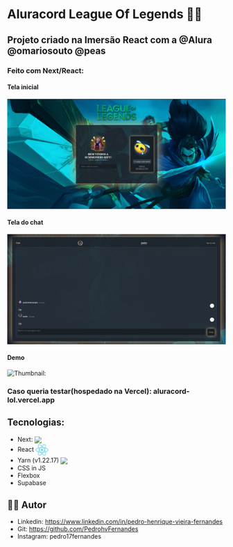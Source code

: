 # Aluracord League Of Legends 👨‍💻 
## Projeto criado na Imersão React com a @Alura @omariosouto @peas 

### Feito com Next/React:
#### Tela inicial 
![Thumbnail:](https://github.com/PedrohvFernandes/aluracord-lol/blob/main/Screenshot/Tela%20inicial.png?raw=true)

#### Tela do chat 
![Thumbnail:](https://github.com/PedrohvFernandes/aluracord-lol/blob/main/Screenshot/Tela%20do%20chat.png) 

#### Demo 
![Thumbnail:](https://github.com/PedrohvFernandes/aluracord-lol/blob/main/Screenshot/Demonstra%C3%A7%C3%A3o.gif?raw=true) 

### Caso queria testar(hospedado na Vercel): aluracord-lol.vercel.app

## Tecnologias:
- Next: <img align="center" height="30" src="https://cdn.icon-icons.com/icons2/2148/PNG/512/nextjs_icon_132160.png">
  &nbsp;&nbsp;&nbsp;&nbsp;&nbsp;&nbsp;&nbsp;&nbsp;&nbsp;&nbsp;&nbsp;&nbsp;&nbsp;
- React <img align="center" height="30" src="https://raw.githubusercontent.com/devicons/devicon/master/icons/react/react-original.svg">
  &nbsp;&nbsp;&nbsp;&nbsp;&nbsp;&nbsp;&nbsp;&nbsp;&nbsp;&nbsp;&nbsp;&nbsp;&nbsp;
- Yarn (v1.22.17) <img align="center" height="30" src="https://www.pinclipart.com/picdir/big/207-2071105_0-yarn-js-logo-clipart.png">
  &nbsp;&nbsp;&nbsp;&nbsp;&nbsp;&nbsp;&nbsp;&nbsp;&nbsp;&nbsp;&nbsp;&nbsp;&nbsp;
- CSS in JS
- Flexbox
- Supabase

## 👨‍💻 Autor
- Linkedin: https://www.linkedin.com/in/pedro-henrique-vieira-fernandes
- Git: https://github.com/PedrohvFernandes
- Instagram: pedro17fernandes
